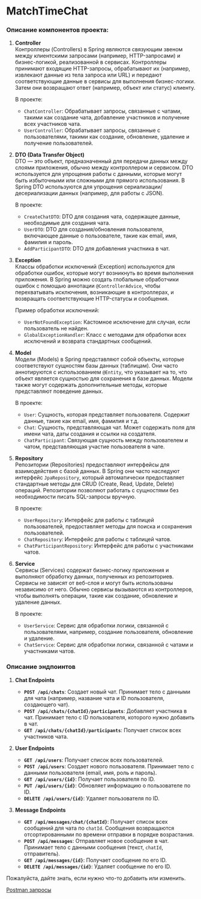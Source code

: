 # MatchTimeChat

### Описание компонентов проекта:

1. **Controller**  
   Контроллеры (Controllers) в Spring являются связующим звеном между клиентскими запросами (например, HTTP-запросами) и бизнес-логикой, реализованной в сервисах. Контроллеры принимают входящие HTTP-запросы, обрабатывают их (например, извлекают данные из тела запроса или URL) и передают соответствующие данные в сервисы для выполнения бизнес-логики. Затем они возвращают ответ (например, объект или статус) клиенту.

   В проекте:
   - `ChatController`: Обрабатывает запросы, связанные с чатами, такими как создание чата, добавление участников и получение всех участников чата.
   - `UserController`: Обрабатывает запросы, связанные с пользователями, такими как создание, обновление, удаление и получение пользователей.

2. **DTO (Data Transfer Object)**  
   DTO — это объект, предназначенный для передачи данных между слоями приложения, обычно между контроллером и сервисом. DTO используется для упрощения работы с данными, которые могут быть избыточными или сложными для прямого использования. В Spring DTO используются для упрощения сериализации/десериализации данных (например, для работы с JSON).

   В проекте:
   - `CreateChatDTO`: DTO для создания чата, содержащее данные, необходимые для создания чата.
   - `UserDTO`: DTO для создания/обновления пользователя, включающее данные о пользователе, такие как email, имя, фамилия и пароль.
   - `AddParticipantDTO`: DTO для добавления участника в чат.

3. **Exception**  
   Классы обработки исключений (Exception) используются для обработки ошибок, которые могут возникнуть во время выполнения приложения. В Spring можно создать глобальные обработчики ошибок с помощью аннотации `@ControllerAdvice`, чтобы перехватывать исключения, возникающие в контроллерах, и возвращать соответствующие HTTP-статусы и сообщения.

   Пример обработки исключений:
   - `UserNotFoundException`: Кастомное исключение для случая, если пользователь не найден.
   - `GlobalExceptionHandler`: Класс с методами для обработки всех исключений и возврата стандартных сообщений.

4. **Model**  
   Модели (Models) в Spring представляют собой объекты, которые соответствуют сущностям базы данных (таблицам). Они часто аннотируются с использованием `@Entity`, что указывает на то, что объект является сущностью для сохранения в базе данных. Модели также могут содержать дополнительные методы, которые представляют поведение данных.

   В проекте:
   - `User`: Сущность, которая представляет пользователя. Содержит данные, такие как email, имя, фамилия и т.д.
   - `Chat`: Сущность, представляющая чат. Может содержать поля для имени чата, даты создания и ссылки на создателя.
   - `ChatParticipant`: Связующая сущность между пользователем и чатом, представляющая участие пользователя в чате.

5. **Repository**  
   Репозитории (Repositories) предоставляют интерфейсы для взаимодействия с базой данных. В Spring они часто наследуют интерфейс `JpaRepository`, который автоматически предоставляет стандартные методы для CRUD (Create, Read, Update, Delete) операций. Репозитории позволяют работать с сущностями без необходимости писать SQL-запросы вручную.

   В проекте:
   - `UserRepository`: Интерфейс для работы с таблицей пользователей, предоставляет методы для поиска и сохранения пользователей.
   - `ChatRepository`: Интерфейс для работы с таблицей чатов.
   - `ChatParticipantRepository`: Интерфейс для работы с участниками чатов.

6. **Service**  
   Сервисы (Services) содержат бизнес-логику приложения и выполняют обработку данных, полученных из репозиториев. Сервисы не зависят от веб-слоя и могут быть использованы независимо от него. Обычно сервисы вызываются из контроллеров, чтобы выполнять операции, такие как создание, обновление и удаление данных.

   В проекте:
   - `UserService`: Сервис для обработки логики, связанной с пользователями, например, создание пользователя, обновление и удаление.
   - `ChatService`: Сервис для обработки логики, связанной с чатами и участниками чатов.

### Описание эндпоинтов

1. **Chat Endpoints**
   - **`POST /api/chats`**: Создает новый чат. Принимает тело с данными для чата (например, название чата и ID пользователя, создающего чат).
   - **`POST /api/chats/{chatId}/participants`**: Добавляет участника в чат. Принимает тело с ID пользователя, которого нужно добавить в чат.
   - **`GET /api/chats/{chatId}/participants`**: Получает список всех участников чата.

2. **User Endpoints**
   - **`GET /api/users`**: Получает список всех пользователей.
   - **`POST /api/users`**: Создает нового пользователя. Принимает тело с данными пользователя (email, имя, роль и пароль).
   - **`GET /api/users/{id}`**: Получает пользователя по ID.
   - **`PUT /api/users/{id}`**: Обновляет информацию о пользователе по ID.
   - **`DELETE /api/users/{id}`**: Удаляет пользователя по ID.

3. **Message Endpoints**
   - **`GET /api/messages/chat/{chatId}`**: Получает список всех сообщений для чата по `chatId`. Сообщения возвращаются отсортированными по времени отправки в порядке возрастания.
   - **`POST /api/messages`**: Отправляет новое сообщение в чат. Принимает тело с данными сообщения (текст, `chatId`, отправитель).
   - **`GET /api/messages/{id}`**: Получает сообщение по его ID.
   - **`DELETE /api/messages/{id}`**: Удаляет сообщение по его ID.

Пожалуйста, дайте знать, если нужно что-то добавить или изменить.

[Postman запросы](MatchTimeChat.postman_collection.json)
